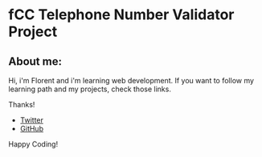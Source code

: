 # fCC Telephone Number Validator Project

## About me:
Hi, i'm Florent and i'm learning web development.
If you want to follow my learning path and my projects, check those links.

Thanks!

- [Twitter](https://twitter.com/flodotjs)
- [GitHub](https://github.com/FlorentVogel)

Happy Coding!

